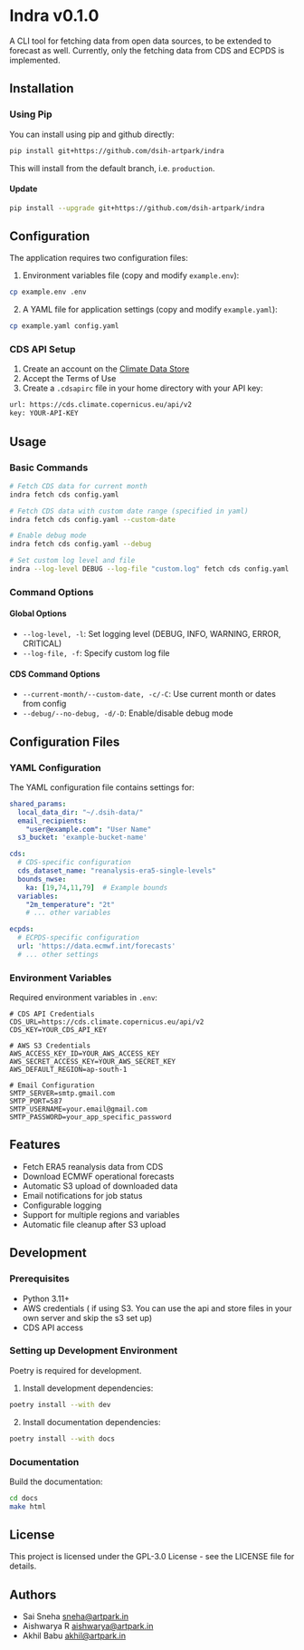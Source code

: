 # Indra v0.1.0

A CLI tool for fetching data from open data sources, to be extended to forecast as well.
Currently, only the fetching data from CDS and ECPDS is implemented.

## Installation

### Using Pip

You can install using pip and github directly:
```bash
pip install git+https://github.com/dsih-artpark/indra
```

This will install from the default branch, i.e. ```production```.

#### Update
```bash
pip install --upgrade git+https://github.com/dsih-artpark/indra
```

## Configuration

The application requires two configuration files:

1. Environment variables file (copy and modify `example.env`):
```bash
cp example.env .env
```

2. A YAML file for application settings (copy and modify `example.yaml`):
```bash
cp example.yaml config.yaml
```

### CDS API Setup

1. Create an account on the [Climate Data Store](https://cds.climate.copernicus.eu/)
2. Accept the Terms of Use
3. Create a `.cdsapirc` file in your home directory with your API key:
```bash
url: https://cds.climate.copernicus.eu/api/v2
key: YOUR-API-KEY
```

## Usage

### Basic Commands

```bash
# Fetch CDS data for current month
indra fetch cds config.yaml

# Fetch CDS data with custom date range (specified in yaml)
indra fetch cds config.yaml --custom-date

# Enable debug mode
indra fetch cds config.yaml --debug

# Set custom log level and file
indra --log-level DEBUG --log-file "custom.log" fetch cds config.yaml
```

### Command Options

#### Global Options
- `--log-level, -l`: Set logging level (DEBUG, INFO, WARNING, ERROR, CRITICAL)
- `--log-file, -f`: Specify custom log file

#### CDS Command Options
- `--current-month/--custom-date, -c/-C`: Use current month or dates from config
- `--debug/--no-debug, -d/-D`: Enable/disable debug mode

## Configuration Files

### YAML Configuration

The YAML configuration file contains settings for:

```yaml
shared_params:
  local_data_dir: "~/.dsih-data/"
  email_recipients:
    "user@example.com": "User Name"
  s3_bucket: 'example-bucket-name'

cds:
  # CDS-specific configuration
  cds_dataset_name: "reanalysis-era5-single-levels"
  bounds_nwse:
    ka: [19,74,11,79]  # Example bounds
  variables:
    "2m_temperature": "2t"
    # ... other variables

ecpds:
  # ECPDS-specific configuration
  url: 'https://data.ecmwf.int/forecasts'
  # ... other settings
```

### Environment Variables

Required environment variables in `.env`:

```env
# CDS API Credentials
CDS_URL=https://cds.climate.copernicus.eu/api/v2
CDS_KEY=YOUR_CDS_API_KEY

# AWS S3 Credentials
AWS_ACCESS_KEY_ID=YOUR_AWS_ACCESS_KEY
AWS_SECRET_ACCESS_KEY=YOUR_AWS_SECRET_KEY
AWS_DEFAULT_REGION=ap-south-1

# Email Configuration
SMTP_SERVER=smtp.gmail.com
SMTP_PORT=587
SMTP_USERNAME=your.email@gmail.com
SMTP_PASSWORD=your_app_specific_password
```

## Features

- Fetch ERA5 reanalysis data from CDS
- Download ECMWF operational forecasts
- Automatic S3 upload of downloaded data
- Email notifications for job status
- Configurable logging
- Support for multiple regions and variables
- Automatic file cleanup after S3 upload

## Development

### Prerequisites
- Python 3.11+
- AWS credentials ( if using S3. You can use the api and store files in your own server and skip the s3 set up)
- CDS API access

### Setting up Development Environment

Poetry is required for development.

1. Install development dependencies:
```bash
poetry install --with dev
```

2. Install documentation dependencies:
```bash
poetry install --with docs
```

### Documentation

Build the documentation:
```bash
cd docs
make html
```

## License

This project is licensed under the GPL-3.0 License - see the LICENSE file for details.

## Authors

- Sai Sneha <sneha@artpark.in>
- Aishwarya R <aishwarya@artpark.in>
- Akhil Babu <akhil@artpark.in>
